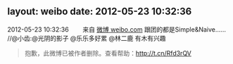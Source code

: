 layout: weibo
date: 2012-05-23 10:32:36
---
2012-05-23 10:32:36  &nbsp;&nbsp;&nbsp;&nbsp;&nbsp;&nbsp; 来自 <a href="http://weibo.com/" rel="nofollow">微博 weibo.com</a>
跟团的都是Simple&Naive…… //@小齿:@光阴的影子 @乐乐多好累 @林二鹿 有木有兴趣
>  抱歉，此微博已被作者删除。查看帮助：http://t.cn/Rfd3rQV
